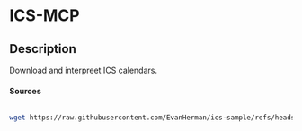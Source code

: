 # ICS-MCP

## Description

Download and interpreet ICS calendars.

#### Sources

``` bash

wget https://raw.githubusercontent.com/EvanHerman/ics-sample/refs/heads/main/sample.ics

```
